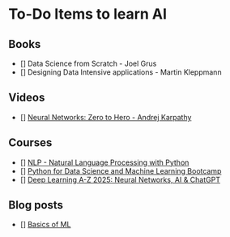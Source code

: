# To-Do Items to learn AI

## Books

- [] Data Science from Scratch - Joel Grus
- [] Designing Data Intensive applications - Martin Kleppmann

## Videos

- [] [Neural Networks: Zero to Hero - Andrej Karpathy](https://www.youtube.com/playlist?list=PLAqhIrjkxbuWI23v9cThsA9GvCAUhRvKZ)

## Courses

- [] [NLP - Natural Language Processing with Python](https://www.udemy.com/course/nlp-natural-language-processing-with-python/)
- [] [Python for Data Science and Machine Learning Bootcamp](https://www.udemy.com/course/python-for-data-science-and-machine-learning-bootcamp)
- [] [Deep Learning A-Z 2025: Neural Networks, AI & ChatGPT](https://www.udemy.com/course/deeplearning/?couponCode=KEEPLEARNING)

## Blog posts

- [] [Basics of ML](https://www.mltut.com/machine-learning/)